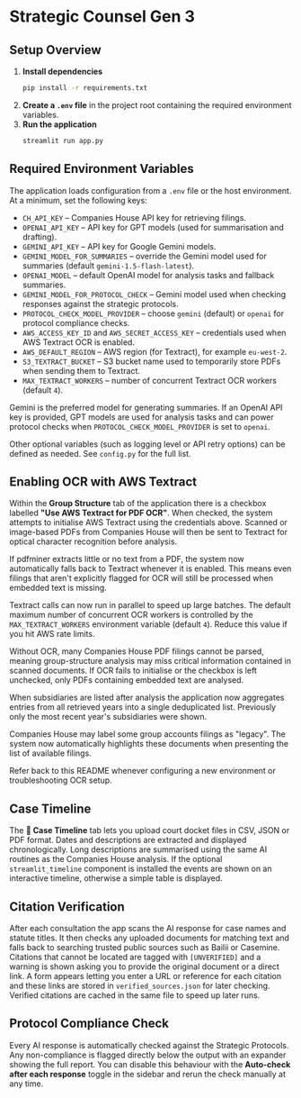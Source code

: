 # Strategic Counsel Gen 3

## Setup Overview

1. **Install dependencies**
   ```bash
   pip install -r requirements.txt
   ```
2. **Create a `.env` file** in the project root containing the required environment variables.
3. **Run the application**
   ```bash
   streamlit run app.py
   ```

## Required Environment Variables

The application loads configuration from a `.env` file or the host environment. At a minimum, set the following keys:

- `CH_API_KEY` – Companies House API key for retrieving filings.
- `OPENAI_API_KEY` – API key for GPT models (used for summarisation and drafting).
- `GEMINI_API_KEY` – API key for Google Gemini models.
- `GEMINI_MODEL_FOR_SUMMARIES` – override the Gemini model used for summaries (default `gemini-1.5-flash-latest`).
- `OPENAI_MODEL` – default OpenAI model for analysis tasks and fallback summaries.
- `GEMINI_MODEL_FOR_PROTOCOL_CHECK` – Gemini model used when checking responses against the strategic protocols.
- `PROTOCOL_CHECK_MODEL_PROVIDER` – choose `gemini` (default) or `openai` for protocol compliance checks.
- `AWS_ACCESS_KEY_ID` and `AWS_SECRET_ACCESS_KEY` – credentials used when AWS Textract OCR is enabled.
- `AWS_DEFAULT_REGION` – AWS region (for Textract), for example `eu-west-2`.
- `S3_TEXTRACT_BUCKET` – S3 bucket name used to temporarily store PDFs when sending them to Textract.
- `MAX_TEXTRACT_WORKERS` – number of concurrent Textract OCR workers (default `4`).

Gemini is the preferred model for generating summaries. If an OpenAI API key is provided, GPT models are used for analysis tasks and can power protocol checks when `PROTOCOL_CHECK_MODEL_PROVIDER` is set to `openai`.

Other optional variables (such as logging level or API retry options) can be defined as needed. See `config.py` for the full list.

## Enabling OCR with AWS Textract

Within the **Group Structure** tab of the application there is a checkbox labelled **"Use AWS Textract for PDF OCR"**. When checked, the system attempts to initialise AWS Textract using the credentials above. Scanned or image-based PDFs from Companies House will then be sent to Textract for optical character recognition before analysis.

If pdfminer extracts little or no text from a PDF, the system now automatically falls back to Textract whenever it is enabled. This means even filings that aren't explicitly flagged for OCR will still be processed when embedded text is missing.

Textract calls can now run in parallel to speed up large batches. The default maximum number of concurrent OCR workers is controlled by the `MAX_TEXTRACT_WORKERS` environment variable (default `4`). Reduce this value if you hit AWS rate limits.

Without OCR, many Companies House PDF filings cannot be parsed, meaning group-structure analysis may miss critical information contained in scanned documents. If OCR fails to initialise or the checkbox is left unchecked, only PDFs containing embedded text are analysed.

When subsidiaries are listed after analysis the application now aggregates entries from all retrieved years into a single deduplicated list. Previously only the most recent year's subsidiaries were shown.

Companies House may label some group accounts filings as "legacy". The system now automatically highlights these documents when presenting the list of available filings.


Refer back to this README whenever configuring a new environment or troubleshooting OCR setup.

## Case Timeline

The **📅 Case Timeline** tab lets you upload court docket files in CSV, JSON or PDF format. Dates and descriptions are extracted and displayed chronologically. Long descriptions are summarised using the same AI routines as the Companies House analysis. If the optional `streamlit_timeline` component is installed the events are shown on an interactive timeline, otherwise a simple table is displayed.

## Citation Verification

After each consultation the app scans the AI response for case names and statute titles. It then checks any uploaded documents for matching text and falls back to searching trusted public sources such as Bailii or Casemine. Citations that cannot be located are tagged with `[UNVERIFIED]` and a warning is shown asking you to provide the original document or a direct link. A form appears letting you enter a URL or reference for each citation and these links are stored in `verified_sources.json` for later checking. Verified citations are cached in the same file to speed up later runs.

## Protocol Compliance Check

Every AI response is automatically checked against the Strategic Protocols. Any non-compliance is flagged directly below the output with an expander showing the full report. You can disable this behaviour with the **Auto-check after each response** toggle in the sidebar and rerun the check manually at any time.
